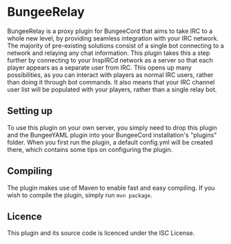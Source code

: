 BungeeRelay
===========
BungeeRelay is a proxy plugin for BungeeCord that aims to take IRC to a whole new level, by providing seamless integration with your IRC network. The majority of pre-existing solutions consist of a single bot connecting to a network and relaying any chat information. This plugin takes this a step further by connecting to your InspIRCd network as a server so that each player appears as a separate user from IRC. This opens up many possibilities, as you can interact with players as normal IRC users, rather than doing it through bot commands. It also means that your IRC channel user list will be populated with your players, rather than a single relay bot.

Setting up
----------
To use this plugin on your own server, you simply need to drop this plugin and the BungeeYAML plugin into your BungeeCord installation's "plugins" folder. When you first run the plugin, a default config.yml will be created there, which contains some tips on configuring the plugin.

Compiling
---------
The plugin makes use of Maven to enable fast and easy compiling. If you wish to compile the plugin, simply run `mvn package`.

Licence
-------

This plugin and its source code is licenced under the ISC License.

